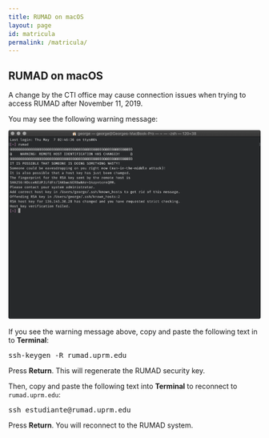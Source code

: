 ```yaml
---
title: RUMAD on macOS
layout: page
id: matricula
permalink: /matricula/
---
```


<h2>RUMAD on macOS</h2>

<p>A change by the CTI office may cause connection issues when trying to access RUMAD after November 11, 2019.</p>

<p>You may see the following warning message:</p>

<picture>
  <source srcset="/assets/images/known-hosts-warning-light.png" media="(prefers-color-scheme: dark)" alt="Screenshot of macOS Terminal with the OpenSSH Known Hosts Warning message showing">
  <img src="/assets/images/known-hosts-warning-dark.png">
</picture>

<p>If you see the warning message above, copy and paste the following text in to <b>Terminal</b>:</p>

<pre class="code-snippet">ssh-keygen -R rumad.uprm.edu</pre>

<p>Press <b>Return</b>. This will regenerate the RUMAD security key.</p>

<p>Then, copy and paste the following text into <b>Terminal</b> to reconnect to <code>rumad.uprm.edu</code>:</p>

<pre class="code-snippet">ssh estudiante@rumad.uprm.edu</pre>

<p>Press <b>Return</b>. You will reconnect to the RUMAD system.</p>
